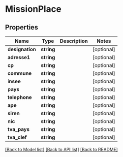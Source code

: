# MissionPlace

## Properties
Name | Type | Description | Notes
------------ | ------------- | ------------- | -------------
**designation** | **string** |  | [optional] 
**adresse1** | **string** |  | [optional] 
**cp** | **string** |  | [optional] 
**commune** | **string** |  | [optional] 
**insee** | **string** |  | [optional] 
**pays** | **string** |  | [optional] 
**telephone** | **string** |  | [optional] 
**ape** | **string** |  | [optional] 
**siren** | **string** |  | [optional] 
**nic** | **string** |  | [optional] 
**tva_pays** | **string** |  | [optional] 
**tva_clef** | **string** |  | [optional] 

[[Back to Model list]](../../README.md#documentation-for-models) [[Back to API list]](../../README.md#documentation-for-api-endpoints) [[Back to README]](../../README.md)


